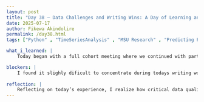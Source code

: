 ```yaml
---
layout: post
title: "Day 38 – Data Challenges and Writing Wins: A Day of Learning and Iteration"
date: 2025-07-17
author: Fikewa Akindolire
permalink: /day38.html
tags: ["Python" , "TimeSeriesAnalysis" , "MSU Research" , "Predicting PM2.5" , "Epochs" , "LSTM" , "TensorFlow"]

what_i_learned: |
    Today began with a full cohort meeting where we continued with part two of the research paper writing workshop led by Dr. Pandey and the team from the MSU Writing Center. The session was highly informative, providing valuable insights into the structure and nuances of academic writing. Although it felt a bit long-winded at times, I appreciated the thorough explanations and examples they shared to help improve our research writing skills. After the workshop, I returned to the lab to focus on our team project, specifically working on building an LSTM model to predict PM2.5 concentrations. I used TensorFlow to program the model, but initially, the correlation between the actual and predicted values was quite poor. To improve the model’s performance, I tweaked the code and increased the number of training epochs, hoping to boost the R² score. Unfortunately, these adjustments didn’t lead to significant improvement. It became clear that the main challenge lies in the inconsistency and limited size of our time-series dataset, which hinders the model’s ability to accurately predict PM2.5 levels. While the models themselves are sound, the data constraints limit their effectiveness.

blockers: |
    I found it slighly dificult to concentrate during todays writing workshop because of tiredness and inactivity. 
  
reflection: |
    Reflecting on today’s experience, I realize how critical data quality and quantity are in machine learning projects. No matter how advanced or well-structured a model is, it cannot overcome fundamental issues with the underlying data. This has reinforced my understanding of the importance of thorough data collection and preprocessing before diving too deep into model training. Additionally, the research paper workshop reminded me of the value of strong communication skills in research. Being able to clearly and  effectively present findings is just as important as the analysis itself. Overall, today was a mix of progress and learning, both technically and academically, highlighting the ongoing challenges and rewards of working in data science and research.
---
```

